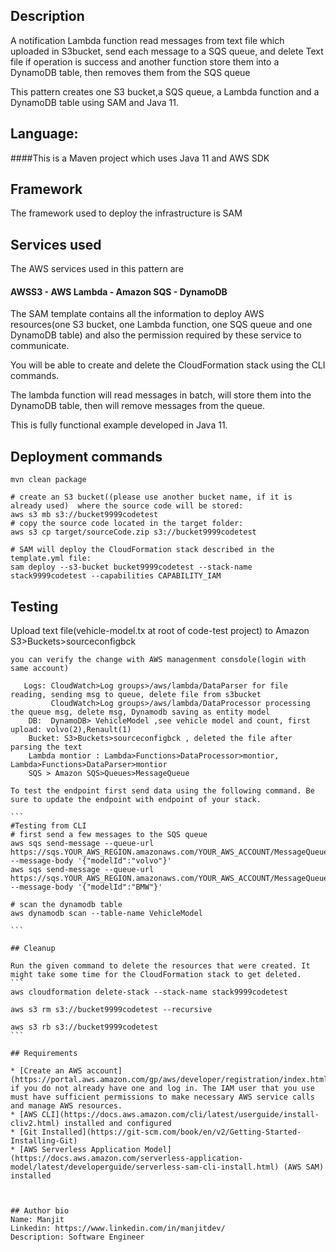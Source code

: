 ## Description
A notification Lambda function read messages from text file which uploaded in S3bucket, send each message to a SQS queue, and delete Text file if operation is success and another function store them into a DynamoDB table, then removes them from the SQS queue

This pattern creates one S3 bucket,a SQS queue, a Lambda function and a DynamoDB table using SAM and Java 11.

## Language:
####This is a Maven project which uses Java 11 and AWS SDK

## Framework

The framework used to deploy the infrastructure is SAM

## Services used

The AWS services used in this pattern are
#### AWSS3 - AWS Lambda - Amazon SQS - DynamoDB

The SAM template contains all the information to deploy AWS resources(one S3 bucket, one Lambda function, one SQS queue and one DynamoDB table)
and also the permission required by these service to communicate.

You will be able to create and delete the CloudFormation stack using the CLI commands.

The lambda function will read messages in batch, will store them into the DynamoDB table, then will remove messages from the queue.

This is fully functional example developed in Java 11.

## Deployment commands

````
mvn clean package

# create an S3 bucket((please use another bucket name, if it is already used)  where the source code will be stored:
aws s3 mb s3://bucket9999codetest
# copy the source code located in the target folder:
aws s3 cp target/sourceCode.zip s3://bucket9999codetest

# SAM will deploy the CloudFormation stack described in the template.yml file:
sam deploy --s3-bucket bucket9999codetest --stack-name stack9999codetest --capabilities CAPABILITY_IAM

````

## Testing

Upload text file(vehicle-model.tx at root of code-test project) to Amazon S3>Buckets>sourceconfigbck
````
you can verify the change with AWS managenment consdole(login with same account)

   Logs: CloudWatch>Log groups>/aws/lambda/DataParser for file reading, sending msg to queue, delete file from s3bucket
         CloudWatch>Log groups>/aws/lambda/DataProcessor processing the queue msg, delete msg, Dynamodb saving as entity model
    DB:  DynamoDB> VehicleModel ,see vehicle model and count, first upload: volvo(2),Renault(1)
    Bucket: S3>Buckets>sourceconfigbck , deleted the file after parsing the text
    Lambda montior : Lambda>Functions>DataProcessor>montior,  Lambda>Functions>DataParser>montior
    SQS > Amazon SQS>Queues>MessageQueue

To test the endpoint first send data using the following command. Be sure to update the endpoint with endpoint of your stack.

```
#Testing from CLI
# first send a few messages to the SQS queue
aws sqs send-message --queue-url https://sqs.YOUR_AWS_REGION.amazonaws.com/YOUR_AWS_ACCOUNT/MessageQueue --message-body '{"modelId":"volvo"}'
aws sqs send-message --queue-url https://sqs.YOUR_AWS_REGION.amazonaws.com/YOUR_AWS_ACCOUNT/MessageQueue --message-body '{"modelId":"BMW"}'

# scan the dynamodb table
aws dynamodb scan --table-name VehicleModel

```

## Cleanup

Run the given command to delete the resources that were created. It might take some time for the CloudFormation stack to get deleted.
```
aws cloudformation delete-stack --stack-name stack9999codetest

aws s3 rm s3://bucket9999codetest --recursive

aws s3 rb s3://bucket9999codetest
```

## Requirements

* [Create an AWS account](https://portal.aws.amazon.com/gp/aws/developer/registration/index.html) if you do not already have one and log in. The IAM user that you use must have sufficient permissions to make necessary AWS service calls and manage AWS resources.
* [AWS CLI](https://docs.aws.amazon.com/cli/latest/userguide/install-cliv2.html) installed and configured
* [Git Installed](https://git-scm.com/book/en/v2/Getting-Started-Installing-Git)
* [AWS Serverless Application Model](https://docs.aws.amazon.com/serverless-application-model/latest/developerguide/serverless-sam-cli-install.html) (AWS SAM) installed



## Author bio
Name: Manjit
Linkedin: https://www.linkedin.com/in/manjitdev/
Description: Software Engineer
